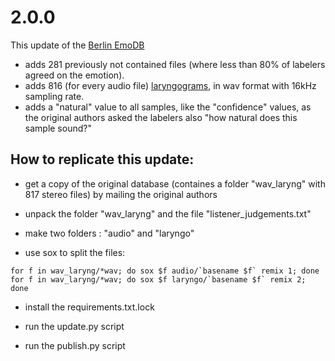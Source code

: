 # 2.0.0

This update of the [Berlin EmoDB](http://database.syntheticspeech.de/)

* adds 281 previously not contained files (where less than 80% of labelers agreed on the emotion).
* adds 816 (for every audio file) [laryngograms](https://en.wikipedia.org/wiki/Electroglottograph), in wav format with 16kHz sampling rate.
* adds a "natural" value to all samples, like the "confidence" values, as the original authors asked the labelers also "how natural does this sample sound?"


## How to replicate this update:
* get a copy of the original database (containes a folder "wav_laryng" with 817 stereo files) by mailing the original authors

* unpack the folder "wav_laryng" and the file "listener_judgements.txt"
  
* make two folders : "audio" and "laryngo"
  
* use sox to split the files:
```
for f in wav_laryng/*wav; do sox $f audio/`basename $f` remix 1; done
for f in wav_laryng/*wav; do sox $f laryngo/`basename $f` remix 2; done
```

* install the requirements.txt.lock

* run the update.py script

* run the publish.py script
